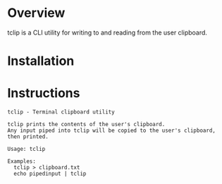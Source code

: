 # Overview

tclip is a CLI utility for writing to and reading from the user clipboard.

# Installation

# Instructions

```
tclip - Terminal clipboard utility

tclip prints the contents of the user's clipboard.
Any input piped into tclip will be copied to the user's clipboard, then printed.

Usage: tclip

Examples:
  tclip > clipboard.txt
  echo pipedinput | tclip
```